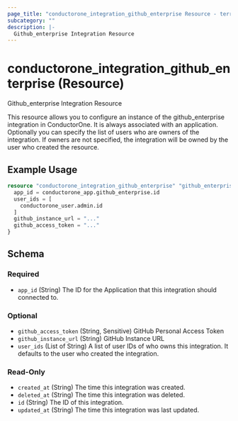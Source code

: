 ```yaml
---
page_title: "conductorone_integration_github_enterprise Resource - terraform-provider-conductorone"
subcategory: ""
description: |-
  Github_enterprise Integration Resource
---
```


# conductorone_integration_github_enterprise (Resource)

Github_enterprise Integration Resource

This resource allows you to configure an instance of the github_enterprise integration in ConductorOne.
It is always associated with an application. Optionally you can specify the list of users who are owners of the integration.
If owners are not specified, the integration will be owned by the user who created the resource.

## Example Usage

```terraform
resource "conductorone_integration_github_enterprise" "github_enterprise" {
  app_id = conductorone_app.github_enterprise.id
  user_ids = [
    conductorone_user.admin.id
  ]
  github_instance_url = "..."
  github_access_token = "..."
}
```

<!-- schema generated by tfplugindocs -->
## Schema

### Required

- `app_id` (String) The ID for the Application that this integration should connected to.

### Optional

- `github_access_token` (String, Sensitive) GitHub Personal Access Token
- `github_instance_url` (String) GitHub Instance URL
- `user_ids` (List of String) A list of user IDs of who owns this integration. It defaults to the user who created the integration.

### Read-Only

- `created_at` (String) The time this integration was created.
- `deleted_at` (String) The time this integration was deleted.
- `id` (String) The ID of this integration.
- `updated_at` (String) The time this integration was last updated.

